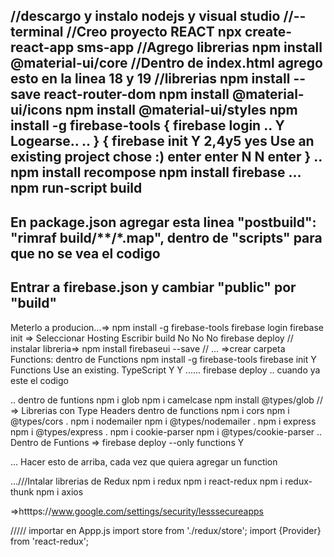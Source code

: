 //descargo y instalo nodejs y visual studio
//--terminal
//Creo proyecto REACT
npx create-react-app sms-app
//Agrego librerias
npm install @material-ui/core
//Dentro de index.html agrego esto en la linea 18 y 19
    <link rel="stylesheet" href="https://fonts.googleapis.com/css?family=Roboto:300,400,500,700&display=swap" />
    <link rel="stylesheet" href="https://fonts.googleapis.com/icon?family=Material+Icons"/>
//librerias
npm install --save react-router-dom
npm install @material-ui/icons
npm install @material-ui/styles
npm install -g firebase-tools
{
firebase login
..
Y
Logearse..
..
}
{
firebase init
Y
2,4y5 yes
Use an existing project
chose :)
enter
enter
N
N
enter
}
..
npm install recompose
npm install firebase
...
npm run-script build
--
En package.json agregar esta linea
    "postbuild": "rimraf build/**/*.map",
dentro de "scripts" para que no se vea el codigo 
--
Entrar a firebase.json y cambiar
"public" por "build"
--
Meterlo a producion...=>
npm install -g firebase-tools
firebase login
firebase init
=>
Seleccionar Hosting
Escribir build
No
No
No
firebase deploy
//
instalar libreria=>
npm install firebaseui --save
//
...
=>crear carpeta Functions: dentro de Functions
npm install -g firebase-tools
firebase init
Y
Functions
Use an existing.
TypeScript
Y
Y
...... firebase deploy  .. cuando ya este el codigo



.. dentro de funtions
npm i glob
npm i camelcase
npm install @types/glob
//
=> Librerias con Type Headers dentro de functions
npm i cors
npm i @types/cors
.
npm i nodemailer
npm i @types/nodemailer
.
npm i express
npm i @types/express
.
npm i cookie-parser
npm i @types/cookie-parser
..
Dentro de Funtions =>
firebase deploy --only functions
Y

... Hacer esto de arriba, cada vez que quiera agregar un function

...///Intalar librerias de Redux
npm i redux
npm i react-redux
npm i redux-thunk
npm i axios

=>htttps://www.google.com/settings/security/lesssecureapps

///// importar en Appp.js
import store from './redux/store';
import {Provider} from 'react-redux';

<Provider store={store}>
 <React.Fragment...
<
<
</>

